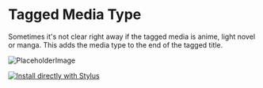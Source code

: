 # Tagged Media Type
Sometimes it's not clear right away if the tagged media is anime, light novel or manga. This adds the media type to the end of the tagged title.

![PlaceholderImage](https://via.placeholder.com/150)

[![Install directly with Stylus](https://img.shields.io/badge/Install%20directly%20with-Stylus-00adad.svg)](MY.USER.CSS)
